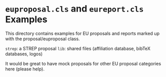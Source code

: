 # `euproposal.cls` and `eureport.cls` Examples

This directory contains examples for EU proposals and reports marked up with the 
proposal/euproposal class. 

`strep`:        a STREP proposal
`lib`: 		 shared files (affiliation database, bibTeX databases, logos)

It would be great to have mock proposals for other EU proposal categories here (please
help). 

